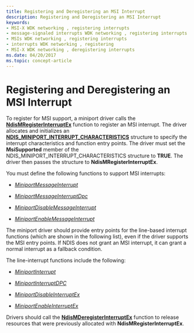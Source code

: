 ```yaml
---
title: Registering and Deregistering an MSI Interrupt
description: Registering and Deregistering an MSI Interrupt
keywords:
- MSI-X WDK networking , registering interrupts
- message-signaled interrupts WDK networking , registering interrupts
- MSIs WDK networking , registering interrupts
- interrupts WDK networking , registering
- MSI-X WDK networking , deregistering interrupts
ms.date: 04/20/2017
ms.topic: concept-article
---
```


# Registering and Deregistering an MSI Interrupt





To register for MSI support, a miniport driver calls the [**NdisMRegisterInterruptEx**](/windows-hardware/drivers/ddi/ndis/nf-ndis-ndismregisterinterruptex) function to register an MSI interrupt. The driver allocates and initializes an [**NDIS\_MINIPORT\_INTERRUPT\_CHARACTERISTICS**](/windows-hardware/drivers/ddi/ndis/ns-ndis-_ndis_miniport_interrupt_characteristics) structure to specify the interrupt characteristics and function entry points. The driver must set the **MsiSupported** member of the NDIS\_MINIPORT\_INTERRUPT\_CHARACTERISTICS structure to **TRUE**. The driver then passes the structure to **NdisMRegisterInterruptEx**.

You must define the following functions to support MSI interrupts:

-   [*MiniportMessageInterrupt*](/windows-hardware/drivers/ddi/ndis/nc-ndis-miniport_message_interrupt)

-   [*MiniportMessageInterruptDpc*](/windows-hardware/drivers/ddi/ndis/nc-ndis-miniport_message_interrupt_dpc)

-   [*MiniportDisableMessageInterrupt*](/windows-hardware/drivers/ddi/ndis/nc-ndis-miniport_disable_message_interrupt)

-   [*MiniportEnableMessageInterrupt*](/windows-hardware/drivers/ddi/ndis/nc-ndis-miniport_enable_message_interrupt)

The miniport driver should provide entry points for the line-based interrupt functions (which are shown in the following list), even if the driver supports the MSI entry points. If NDIS does not grant an MSI interrupt, it can grant a normal interrupt as a fallback condition.

The line-interrupt functions include the following:

-   [*MiniportInterrupt*](/windows-hardware/drivers/ddi/ndis/nc-ndis-miniport_isr)

-   [*MiniportInterruptDPC*](/windows-hardware/drivers/ddi/ndis/nc-ndis-miniport_interrupt_dpc)

-   [*MiniportDisableInterruptEx*](/windows-hardware/drivers/ddi/ndis/nc-ndis-miniport_disable_interrupt)

-   [*MiniportEnableInterruptEx*](/windows-hardware/drivers/ddi/ndis/nc-ndis-miniport_enable_interrupt)

Drivers should call the [**NdisMDeregisterInterruptEx**](/windows-hardware/drivers/ddi/ndis/nf-ndis-ndismderegisterinterruptex) function to release resources that were previously allocated with **NdisMRegisterInterruptEx**.

 

